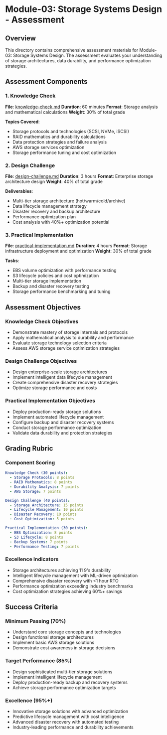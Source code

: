 # Module-03: Storage Systems Design - Assessment

## Overview

This directory contains comprehensive assessment materials for Module-03: Storage Systems Design. The assessment evaluates your understanding of storage architectures, data durability, and performance optimization strategies.

## Assessment Components

### 1. Knowledge Check
**File**: [knowledge-check.md](knowledge-check.md)
**Duration**: 60 minutes
**Format**: Storage analysis and mathematical calculations
**Weight**: 30% of total grade

**Topics Covered**:
- Storage protocols and technologies (SCSI, NVMe, iSCSI)
- RAID mathematics and durability calculations
- Data protection strategies and failure analysis
- AWS storage services optimization
- Storage performance tuning and cost optimization

### 2. Design Challenge
**File**: [design-challenge.md](design-challenge.md)
**Duration**: 3 hours
**Format**: Enterprise storage architecture design
**Weight**: 40% of total grade

**Deliverables**:
- Multi-tier storage architecture (hot/warm/cold/archive)
- Data lifecycle management strategy
- Disaster recovery and backup architecture
- Performance optimization plan
- Cost analysis with 40%+ optimization potential

### 3. Practical Implementation
**File**: [practical-implementation.md](practical-implementation.md)
**Duration**: 4 hours
**Format**: Storage infrastructure deployment and optimization
**Weight**: 30% of total grade

**Tasks**:
- EBS volume optimization with performance testing
- S3 lifecycle policies and cost optimization
- Multi-tier storage implementation
- Backup and disaster recovery testing
- Storage performance benchmarking and tuning

## Assessment Objectives

### Knowledge Check Objectives
- Demonstrate mastery of storage internals and protocols
- Apply mathematical analysis to durability and performance
- Evaluate storage technology selection criteria
- Assess AWS storage service optimization strategies

### Design Challenge Objectives
- Design enterprise-scale storage architectures
- Implement intelligent data lifecycle management
- Create comprehensive disaster recovery strategies
- Optimize storage performance and costs

### Practical Implementation Objectives
- Deploy production-ready storage solutions
- Implement automated lifecycle management
- Configure backup and disaster recovery systems
- Conduct storage performance optimization
- Validate data durability and protection strategies

## Grading Rubric

### Component Scoring
```yaml
Knowledge Check (30 points):
  - Storage Protocols: 8 points
  - RAID Mathematics: 8 points
  - Durability Analysis: 7 points
  - AWS Storage: 7 points

Design Challenge (40 points):
  - Storage Architecture: 15 points
  - Lifecycle Management: 10 points
  - Disaster Recovery: 10 points
  - Cost Optimization: 5 points

Practical Implementation (30 points):
  - EBS Optimization: 8 points
  - S3 Lifecycle: 8 points
  - Backup Systems: 7 points
  - Performance Testing: 7 points
```

### Excellence Indicators
- Storage architectures achieving 11 9's durability
- Intelligent lifecycle management with ML-driven optimization
- Comprehensive disaster recovery with <1 hour RTO
- Performance optimization exceeding industry benchmarks
- Cost optimization strategies achieving 60%+ savings

## Success Criteria

### Minimum Passing (70%)
- Understand core storage concepts and technologies
- Design functional storage architectures
- Implement basic AWS storage solutions
- Demonstrate cost awareness in storage decisions

### Target Performance (85%)
- Design sophisticated multi-tier storage solutions
- Implement intelligent lifecycle management
- Deploy production-ready backup and recovery systems
- Achieve storage performance optimization targets

### Excellence (95%+)
- Innovative storage solutions with advanced optimization
- Predictive lifecycle management with cost intelligence
- Advanced disaster recovery with automated testing
- Industry-leading performance and durability achievements
